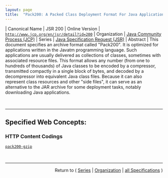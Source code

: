 ```yaml
---
layout: page
title:  "Pack200: A Packed Class Deployment Format For Java Applications"
---
```


| Canonical Name | JSR 200
| Online Version | [`http://www.jcp.org/en/jsr/detail?id=200`](http://www.jcp.org/en/jsr/detail?id=200)
| Organization | [Java Community Process (JCP)](..  "List of specification series by this organization")
| Series | [Java Specification Request (JSR)](.  "List of specifications in this series")
| Abstract | This document specifies an archive format called "Pack200". It is optimized for applications written in the Javatm programming language. Such applications are usually delivered as collections of classes, sometimes with associated resource files. This format allows any number (from one to hundreds of thousands) of Java classes to be encoded by a compressor, transmitted compactly in a single block of bytes, and decoded by a decompressor into equivalent Java class files. Because it can also represent class resources and other "side files", it can serve as an alternative to the JAR archive for some deployment tasks, notably downloading Java applications.

<br/>
<hr/>

## Specified Web Concepts:

### HTTP Content Codings

[`pack200-gzip`](/concepts/http-content-coding/pack200-gzip "The Pack200 format can decrease the size of a Java application by a factor of seven to nine, compared with an equivalent JAR containing uncompressed (&#34;stored&#34;) class files. By contrast, using the zip DEFLATE algorithm integral to JAR and ZIP archives gains a factor of two.")



<br/>
<hr/>

<p style="text-align: right">Return to ( <a href="./">Series</a> | <a href="../">Organization</a> | <a href="../../">all Specifications</a> )</p>